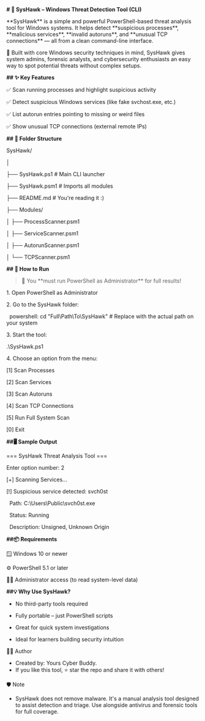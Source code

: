 **# 🦅 SysHawk – Windows Threat Detection Tool (CLI)**



\*\*SysHawk\*\* is a simple and powerful PowerShell-based threat analysis tool for Windows systems. It helps detect \*\*suspicious processes\*\*, \*\*malicious services\*\*, \*\*invalid autoruns\*\*, and \*\*unusual TCP connections\*\* — all from a clean command-line interface.



🧠 Built with core Windows security techniques in mind, SysHawk gives system admins, forensic analysts, and cybersecurity enthusiasts an easy way to spot potential threats without complex setups.







**## ✨ Key Features**



✅ Scan running processes and highlight suspicious activity  

✅ Detect suspicious Windows services (like fake svchost.exe, etc.)  

✅ List autorun entries pointing to missing or weird files  

✅ Show unusual TCP connections (external remote IPs)







**## 📁 Folder Structure**



SysHawk/

│

├── SysHawk.ps1 # Main CLI launcher

├── SysHawk.psm1 # Imports all modules

├── README.md # You're reading it :)

├── Modules/

│ ├── ProcessScanner.psm1

│ ├── ServiceScanner.psm1

│ ├── AutorunScanner.psm1

│ └── TCPScanner.psm1







**## 🚀 How to Run**



> 🛑 You \*\*must run PowerShell as Administrator\*\* for full results!



1\. Open PowerShell as Administrator  



2\. Go to the SysHawk folder:

&nbsp; powershell:  cd "Full\\Path\\To\\SysHawk"  # Replace with the actual path on your system



3\. Start the tool:

.\\SysHawk.ps1



4\. Choose an option from the menu:

\[1] Scan Processes

\[2] Scan Services

\[3] Scan Autoruns

\[4] Scan TCP Connections

\[5] Run Full System Scan

\[0] Exit





**##🖥️ Sample Output**



=== SysHawk Threat Analysis Tool ===



Enter option number: 2



\[+] Scanning Services...

\[!] Suspicious service detected: svch0st

&nbsp;   Path: C:\\Users\\Public\\svch0st.exe

&nbsp;   Status: Running

&nbsp;   Description: Unsigned, Unknown Origin





**##📦 Requirements**



🪟 Windows 10 or newer



⚙️ PowerShell 5.1 or later



👨‍💻 Administrator access (to read system-level data)





**##💡 Why Use SysHawk?**



* No third-party tools required



* Fully portable – just PowerShell scripts



* Great for quick system investigations



* Ideal for learners building security intuition





🙋‍♂️ Author

* Created by: Yours Cyber Buddy.
* If you like this tool, ⭐️ star the repo and share it with others!





🛡️ Note

* SysHawk does not remove malware. It's a manual analysis tool designed to assist detection and triage. Use alongside antivirus and forensic tools for full coverage.























